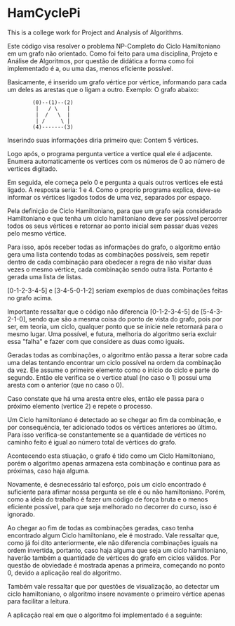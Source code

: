 # HamCyclePi
This is a college work for Project and Analysis of Algorithms.

Este código visa resolver o problema NP-Completo do Ciclo Hamiltoniano em um grafo não orientado.
Como foi feito para uma disciplina, Projeto e Análise de Algoritmos, por questão de didática a forma como foi implementado é a,
ou uma das, menos eficiente possível. 

Basicamente, é inserido um grafo vértice por vértice, informando para cada um deles as arestas que o ligam a outro.
Exemplo: 
O grafo abaixo:

            (0)--(1)--(2)
             |   / \   |
             |  /   \  | 
             | /     \ |
            (4)-------(3)

Inserindo suas informações diria primeiro que: Contem 5 vértices.

Logo após, o programa pergunta vertice a vertice qual ele é adjacente. Enumera automaticamente os vertices com os números de 0 ao
número de vertices digitado. 

Em seguida, ele começa pelo 0 e pergunta a quais outros vertices ele está ligado. A resposta seria: 1 e 4.
Como o proprio programa explica, deve-se informar os vértices ligados todos de uma vez, separados por espaço.

Pela definição de Ciclo Hamiltoniano, para que um grafo seja considerado Hamiltoniano e que tenha um ciclo hamiltoniano deve ser possível
percorrer todos os seus vértices e retornar ao ponto inicial sem passar duas vezes pelo mesmo vértice.

Para isso, após receber todas as informações do grafo, o algoritmo então gera uma lista contendo todas as combinações possíveis, sem 
repetir dentro de cada combinação para obedecer a regra de não visitar duas vezes o mesmo vértice, cada combinação sendo outra lista.
Portanto é gerada uma lista de listas.

[0-1-2-3-4-5] e [3-4-5-0-1-2] seriam exemplos de duas combinações feitas no grafo acima.

Importante ressaltar que o código não diferencia [0-1-2-3-4-5] de [5-4-3-2-1-0], sendo que são a mesma coisa do ponto de vista do grafo,
pois por ser, em teoria, um ciclo, qualquer ponto que se inicie nele retornará para o mesmo lugar. Uma possível, e futura, melhoria do
algoritmo seria excluir essa "falha" e fazer com que considere as duas como iguais.

Geradas todas as combinações, o algoritmo então passa a iterar sobre cada uma delas tentando encontrar um ciclo possível na ordem da
combinação da vez. Ele assume o primeiro elemento como o início do ciclo e parte do segundo. Então ele verifica se o vertice atual
(no caso o 1) possui uma aresta com o anterior (que no caso o 0).

Caso constate que há uma aresta entre eles, então ele passa para o próximo elemento (vertice 2) e repete o processo.

Um Ciclo hamiltoniano é detectado ao se chegar ao fim da combinação, e por consequência, ter adicionado todos os vértices anteriores ao
último. Para isso verifica-se constantemente se a quantidade de vértices no caminho feito é igual ao número total de vértices do grafo.

Acontecendo esta stiuação, o grafo é tido como um Ciclo Hamiltoniano, porém o algoritmo apenas armazena esta combinação e continua para
as próximas, caso haja alguma.

Novamente, é desnecessário tal esforço, pois um ciclo encontrado é suficiente para afimar nossa pergunta se ele é ou não hamiltoniano.
Porém, como a ideia do trabalho é fazer um código de força bruta e o menos eficiente possível, para que seja melhorado no decorrer do 
curso, isso é ignorado.

Ao chegar ao fim de todas as combinações geradas, caso tenha encontrado algum Ciclo hamiltoniano, ele é mostrado. 
Vale ressaltar que, como já foi dito anteriormente, ele não diferencia combinações iguais na ordem invertida, portanto, caso haja alguma
que seja um ciclo hamiltoniano, haverão também a quantidade de vértices do grafo em ciclos válidos. Por questão de obviedade é mostrada
apenas a primeira, começando no ponto 0, devido a aplicação real do algoritmo.

Também vale ressaltar que por questões de visualização, ao detectar um ciclo hamiltoniano, o algoritmo insere novamente o primeiro vértice
apenas para facilitar a leitura.

A aplicação real em que o algoritmo foi implementado é a seguinte:
